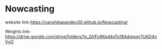 # Nowcasting
website link-https://vanshikapandey30.github.io/Nowcasting/

Weights link-https://drive.google.com/drive/folders/1n_QVFc8Ked4oTo184dqisqn7UAD4nVyO
